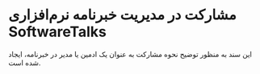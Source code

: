 # مشارکت در مدیریت خبرنامه نرم‌افزاری SoftwareTalks

این سند به منظور توضیح نحوه مشارکت به عنوان یک ادمین یا مدیر در خبرنامه، ایجاد شده است.
